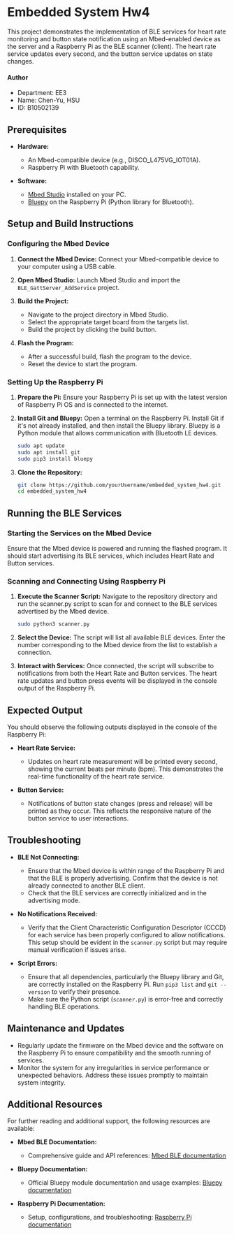 # Embedded System Hw4

This project demonstrates the implementation of BLE services for heart rate monitoring and button state notification using an Mbed-enabled device as the server and a Raspberry Pi as the BLE scanner (client). The heart rate service updates every second, and the button service updates on state changes.

#### Author
- Department: EE3
- Name: Chen-Yu, HSU
- ID: B10502139

## Prerequisites

- **Hardware:**
  - An Mbed-compatible device (e.g., DISCO_L475VG_IOT01A).
  - Raspberry Pi with Bluetooth capability.

- **Software:**
  - [Mbed Studio](https://os.mbed.com/studio/) installed on your PC.
  - [Bluepy](https://github.com/IanHarvey/bluepy) on the Raspberry Pi (Python library for Bluetooth).

## Setup and Build Instructions

### Configuring the Mbed Device

1. **Connect the Mbed Device:**
   Connect your Mbed-compatible device to your computer using a USB cable.

2. **Open Mbed Studio:**
   Launch Mbed Studio and import the `BLE_GattServer_AddService` project.

3. **Build the Project:**
   - Navigate to the project directory in Mbed Studio.
   - Select the appropriate target board from the targets list.
   - Build the project by clicking the build button.
  
4. **Flash the Program:**
   - After a successful build, flash the program to the device.
   - Reset the device to start the program.

### Setting Up the Raspberry Pi

1. **Prepare the Pi:**
   Ensure your Raspberry Pi is set up with the latest version of Raspberry Pi OS and is connected to the internet.

2. **Install Git and Bluepy:**
   Open a terminal on the Raspberry Pi. Install Git if it's not already installed, and then install the Bluepy library. Bluepy is a Python module that allows communication with Bluetooth LE devices.

   ```bash
   sudo apt update
   sudo apt install git
   sudo pip3 install bluepy

3. **Clone the Repository:**
   ```bash
   git clone https://github.com/yourUsername/embedded_system_hw4.git
   cd embedded_system_hw4

## Running the BLE Services

### Starting the Services on the Mbed Device
Ensure that the Mbed device is powered and running the flashed program. It should start advertising its BLE services, which includes Heart Rate and Button services.

### Scanning and Connecting Using Raspberry Pi

1. **Execute the Scanner Script:**
   Navigate to the repository directory and run the scanner.py script to scan for and connect to the BLE services advertised by the Mbed device.

   ```bash
   sudo python3 scanner.py
   
2. **Select the Device:**
   The script will list all available BLE devices. Enter the number corresponding to the Mbed device from the list to establish a connection.
   
4. **Interact with Services:**
   Once connected, the script will subscribe to notifications from both the Heart Rate and Button services. The heart rate updates and button press events will be displayed in the    console output of the Raspberry Pi.

## Expected Output

You should observe the following outputs displayed in the console of the Raspberry Pi:

- **Heart Rate Service:**
  - Updates on heart rate measurement will be printed every second, showing the current beats per minute (bpm). This demonstrates the real-time functionality of the heart rate service.
  
- **Button Service:**
  - Notifications of button state changes (press and release) will be printed as they occur. This reflects the responsive nature of the button service to user interactions.

## Troubleshooting

- **BLE Not Connecting:**
  - Ensure that the Mbed device is within range of the Raspberry Pi and that the BLE is properly advertising. Confirm that the device is not already connected to another BLE client.
  - Check that the BLE services are correctly initialized and in the advertising mode.

- **No Notifications Received:**
  - Verify that the Client Characteristic Configuration Descriptor (CCCD) for each service has been properly configured to allow notifications. This setup should be evident in the `scanner.py` script but may require manual verification if issues arise.

- **Script Errors:**
  - Ensure that all dependencies, particularly the Bluepy library and Git, are correctly installed on the Raspberry Pi. Run `pip3 list` and `git --version` to verify their presence.
  - Make sure the Python script (`scanner.py`) is error-free and correctly handling BLE operations.

## Maintenance and Updates

- Regularly update the firmware on the Mbed device and the software on the Raspberry Pi to ensure compatibility and the smooth running of services.
- Monitor the system for any irregularities in service performance or unexpected behaviors. Address these issues promptly to maintain system integrity.

## Additional Resources

For further reading and additional support, the following resources are available:

- **Mbed BLE Documentation:**
  - Comprehensive guide and API references: [Mbed BLE documentation](https://os.mbed.com/docs/mbed-os/latest/apis/ble.html)

- **Bluepy Documentation:**
  - Official Bluepy module documentation and usage examples: [Bluepy documentation](https://github.com/IanHarvey/bluepy)

- **Raspberry Pi Documentation:**
  - Setup, configurations, and troubleshooting: [Raspberry Pi documentation](https://www.raspberrypi.org/documentation/)
